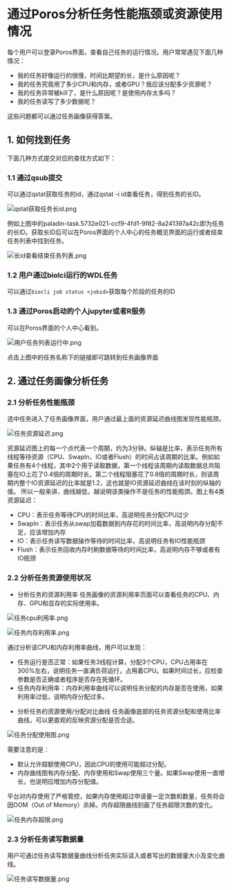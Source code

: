 # 通过Poros分析任务性能瓶颈或资源使用情况
每个用户可以登录Poros界面，查看自己任务的运行情况。用户常常遇见下面几种情况：

- 我的任务好像运行的很慢，时间比期望的长，是什么原因呢？
- 我的任务究竟用了多少CPU和内存，或者GPU？我应该分配多少资源呢？
- 我的任务异常被kill了，是什么原因呢？是使用内存太多吗？
- 我的任务读写了多少数据呢？

这些问题都可以通过任务画像获得答案。

## 1. 如何找到任务

下面几种方式提交对应的查找方式如下：

### 1.1 通过qsub提交

可以通过qstat获取任务的id，通过qstat -i id查看任务，得到任务的长ID。

![qstat获取任务长id.png](/pic/resource-usage/qstat获取任务长id.png)

例如上图中的paladin-task.5732e021-ccf9-4fd1-9f82-8a241397a42c即为任务的长ID。获取长ID后可以在Poros界面的个人中心的任务概览界面的运行或者结束任务列表中找到任务。

![长id查看结束任务列表.png](/pic/resource-usage/长id查看结束任务列表.png)


### 1.2 用户通过biolci运行的WDL任务

可以通过`biocli job status <jobid>`获取每个阶段的任务的ID


### 1.3 通过Poros启动的个人jupyter或者R服务

可以在Poros界面的个人中心看到。

![用户任务列表运行中.png](/pic/resource-usage/用户任务列表运行中.png)

点击上图中的任务名称下的链接即可跳转到任务画像界面

## 2. 通过任务画像分析任务

### 2.1 分析任务性能瓶颈

选中任务进入了任务画像界面，用户通过最上面的资源延迟曲线图发现性能瓶颈。

![任务资源延迟.png](/pic/resource-usage/任务资源延迟.png)

资源延迟图上的每一个点代表一个周期，约为3分钟。纵轴是比率，表示任务所有线程等待资源（CPU、SwapIn、IO或者Flush）的时间占该周期的比率。例如如果任务有4个线程，其中2个用于读取数据，第一个线程该周期内读取数据总共阻塞在IO上花了0.4倍的周期时长，第二个线程阻塞花了0.8倍的周期时长，则该周期内整个IO资源延迟的比率就是1.2，这也就是IO资源延迟曲线在该时刻的纵轴的值。
所以一般来讲，曲线越低，越说明该类操作不是任务的性能瓶颈。图上有4类资源延迟：

+ CPU：表示任务等待CPU的时间比率，高说明任务分配CPU过少
+ SwapIn：表示任务从swap加载数据到内存花的时间比率，高说明内存分配不足，应该增加内存
+ IO：表示任务读写数据操作等待的时间比率，高说明任务有IO性能瓶颈
+ Flush：表示任务回收内存时刷数据等待的时间比率，高说明内存不够或者有IO瓶颈


### 2.2 分析任务资源使用状况
+ 分析任务的资源利用率
任务画像的资源利用率页面可以查看任务的CPU、内存、GPU和显存的实际使用率。

![任务cpu利用率.png](/pic/resource-usage/任务cpu利用率.png)

![任务内存利用率.png](/pic/resource-usage/任务内存利用率.png)

通过分析该CPU和内存利用率曲线，用户可以发现：
- 任务运行是否正常：如果任务3线程计算，分配3个CPU，CPU占用率在300%左右，说明任务一直满负荷运行，占用着CPU。如果时间过长，应检查参数是否正确或者程序是否存在死循环。
- 任务内存利用率：内存利用率曲线可以说明任务分配的内存是否在使用，如果利用率过低，说明内存分配过多。

+ 分析任务的资源使用/分配对比曲线
任务画像底部的任务资源分配和使用比率曲线，可以更直观的反映资源分配是否合适。

![任务分配使用图.png](/pic/resource-usage/任务分配使用图.png)

需要注意的是：
- 默认允许超额使用CPU，因此CPU的使用可能超过分配。
- 内存曲线图有内存分配、内存使用和Swap使用三个量。如果Swap使用一直增长，也说明应增加内存分配值。

平台对内存使用了严格管控，如果内存使用超过申请量一定次数和数量，任务将会因OOM（Out of Memory）杀掉。内存超限曲线刻画了任务超限次数的变化。

![任务内存超限.png](/pic/resource-usage/任务内存超限.png)

### 2.3 分析任务读写数据量
用户可通过任务读写数据量曲线分析任务实际读入或者写出的数据量大小及变化曲线。

![任务读写数据量.png](/pic/resource-usage/任务读写数据量.png)
